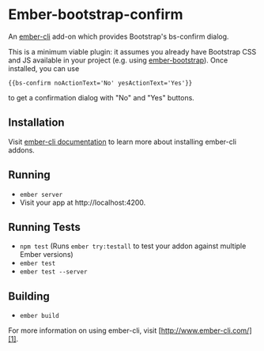 # Ember-bootstrap-confirm

An [ember-cli][1] add-on which provides Bootstrap's bs-confirm dialog.

This is a minimum viable plugin: it assumes you already have Bootstrap CSS and JS available in your project (e.g. using [ember-bootstrap][2]). Once installed, you can use

    {{bs-confirm noActionText='No' yesActionText='Yes'}}

to get a confirmation dialog with "No" and "Yes" buttons.

## Installation

Visit [ember-cli documentation][1] to learn more about installing ember-cli addons.

## Running

* `ember server`
* Visit your app at http://localhost:4200.

## Running Tests

* `npm test` (Runs `ember try:testall` to test your addon against multiple Ember versions)
* `ember test`
* `ember test --server`

## Building

* `ember build`

For more information on using ember-cli, visit [http://www.ember-cli.com/][1].

[1]: https://ember-cli.com/
[2]: http://www.ember-bootstrap.com/
